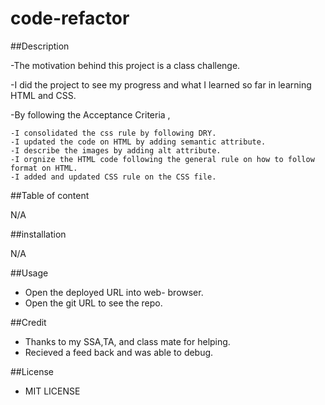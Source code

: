 # code-refactor
##Description

-The motivation behind this project is a class challenge.

-I did the project to see my progress and what I learned so far in learning HTML and CSS.

-By following the Acceptance Criteria , 

    -I consolidated the css rule by following DRY.
    -I updated the code on HTML by adding semantic attribute.
    -I describe the images by adding alt attribute.
    -I orgnize the HTML code following the general rule on how to follow format on HTML.
    -I added and updated CSS rule on the CSS file.

##Table of content

N/A

##installation

N/A

##Usage
  - Open the deployed URL into web- browser.
  - Open the git URL to see the repo.


##Credit

  - Thanks to my SSA,TA, and class mate for helping.
  - Recieved a feed back and was able to debug.

##License

 - MIT LICENSE